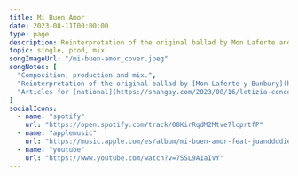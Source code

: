 ```yaml
---
title: Mi Buen Amor
date: 2023-08-11T00:00:00
type: page
description: Reinterpretation of the original ballad by Mon Laferte and Bunbury.
topic: single, prod, mix
songImageUrl: "/mi-buen-amor_cover.jpeg"
songNotes: [
  "Composition, production and mix.",
  "Reinterpretation of the original ballad by [Mon Laferte y Bunbury](https://www.youtube.com/watch?v=13m9v78uNJk).",
  "Articles for [national](https://shangay.com/2023/08/16/letizia-conceta-la-mujer-cis-y-drag-queen-que-versiona-mi-buen-amor-de-mon-laferte-y-enrique-bunbury/) y [regional](https://valenciaplaza.com/letizia-conceta-vive-una-ruptura-pop-en-mi-buen-amor) media."
]
socialIcons:
  - name: "spotify"
    url: "https://open.spotify.com/track/08KirRqdM2Mtve7lcprtfP"
  - name: "applemusic"
    url: "https://music.apple.com/es/album/mi-buen-amor-feat-juanddddiego/1698211934"
  - name: "youtube"
    url: "https://www.youtube.com/watch?v=7SSL9A1aIVY"
---
```

